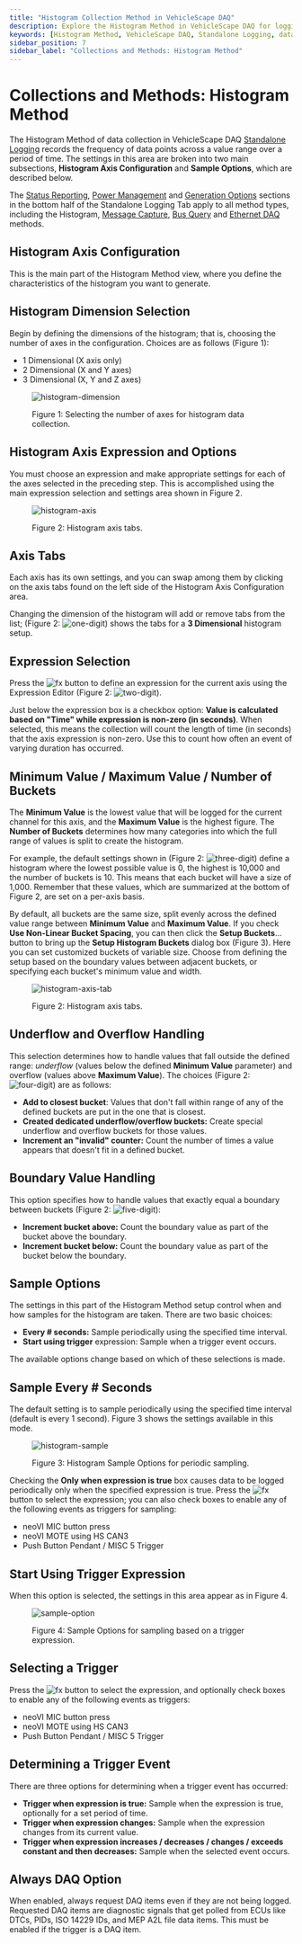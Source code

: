```yaml
---
title: "Histogram Collection Method in VehicleScape DAQ"
description: Explore the Histogram Method in VehicleScape DAQ for logging data frequency over value ranges. Configure 1D, 2D, or 3D histograms, set sample intervals, trigger expressions, and customize bucket spacing.
keywords: [Histogram Method, VehicleScape DAQ, Standalone Logging, data collection, frequency logging, value range, sample options, trigger expression, bucket spacing, ICS]
sidebar_position: 7
sidebar_label: "Collections and Methods: Histogram Method"
---
```


# Collections and Methods: Histogram Method

The Histogram Method of data collection in VehicleScape DAQ [Standalone Logging](./../../../vehiclescape-daq-standalone-logging-tab/) records the frequency of data points across a value range over a period of time. The settings in this area are broken into two main subsections, **Histogram Axis Configuration** and **Sample Options**, which are described below.

The [Status Reporting](./../../standalone-logging-status-reporting/), [Power Management](./../../standalone-logging-power-management/) and [Generation Options](./../../standalone-logging-generation-options/) sections in the bottom half of the Standalone Logging Tab apply to all method types, including the Histogram, [Message Capture](./../collections-and-methods-message-capture-method/), [Bus Query](./../collections-and-methods-bus-query-method/) and [Ethernet DAQ](./../collections-and-methods-ethernet-daq-method/) methods.

## Histogram Axis Configuration 

This is the main part of the Histogram Method view, where you define the characteristics of the histogram you want to generate.

## Histogram Dimension Selection

Begin by defining the dimensions of the histogram; that is, choosing the number of axes in the configuration. Choices are as follows (Figure 1):

* 1 Dimensional (X axis only)
* 2 Dimensional (X and Y axes)
* 3 Dimensional (X, Y and Z axes)

<div class="text--center">

<figure>

![histogram-dimension](../../../assets/histogram-dimension.png "histogram-dimension")
<figcaption>Figure 1: Selecting the number of axes for histogram data collection.</figcaption>
</figure>
</div>

## Histogram Axis Expression and Options

You must choose an expression and make appropriate settings for each of the axes selected in the preceding step. This is accomplished using the main expression selection and settings area shown in Figure 2.

<div class="text--center">

<figure>

![histogram-axis](../../../assets/histogram-axis.png "histogram-axis")
<figcaption>Figure 2: Histogram axis tabs.</figcaption>
</figure>
</div>

## Axis Tabs

Each axis has its own settings, and you can swap among them by clicking on the axis tabs found on the left side of the Histogram Axis Configuration area.

Changing the dimension of the histogram will add or remove tabs from the list; (Figure 2: <img src="../../../../assets/images/one-digit.jpg" alt="one-digit" class="inline-image" />) shows the tabs for a **3 Dimensional** histogram setup.

## Expression Selection

Press the <img src="../../../../assets/images/fx.gif" alt="fx" class="inline-image" /> button to define an expression for the current axis using the Expression Editor (Figure 2: <img src="../../../../assets/images/two-digit.jpg" alt="two-digit" class="inline-image" />).

Just below the expression box is a checkbox option: **Value is calculated based on "Time" while expression is non-zero (in seconds)**. When selected, this means the collection will count the length of time (in seconds) that the axis expression is non-zero. Use this to count how often an event of varying duration has occurred.

## Minimum Value / Maximum Value / Number of Buckets

The **Minimum Value** is the lowest value that will be logged for the current channel for this axis, and the **Maximum Value** is the highest figure. The **Number of Buckets** determines how many categories into which the full range of values is split to create the histogram.

For example, the default settings shown in (Figure 2: <img src="../../../../assets/images/three-digit.jpg" alt="three-digit" class="inline-image" />) define a histogram where the lowest possible value is 0, the highest is 10,000 and the number of buckets is 10. This means that each bucket will have a size of 1,000. Remember that these values, which are summarized at the bottom of Figure 2, are set on a per-axis basis.

By default, all buckets are the same size, split evenly across the defined value range between **Minimum Value** and **Maximum Value**. If you check **Use Non-Linear Bucket Spacing**, you can then click the **Setup Buckets**... button to bring up the **Setup Histogram Buckets** dialog box (Figure 3). Here you can set customized buckets of variable size. Choose from defining the setup based on the boundary values between adjacent buckets, or specifying each bucket's minimum value and width.

<div class="text--center">

<figure>

![histogram-axis-tab](../../../assets/histogram-axis-tab.png "histogram-axis")
<figcaption>Figure 2: Histogram axis tabs.</figcaption>
</figure>
</div>

## Underflow and Overflow Handling

This selection determines how to handle values that fall outside the defined range: *underflow* (values below the defined **Minimum Value** parameter) and overflow (values above **Maximum Value**). The choices (Figure 2: <img src="../../../../assets/images/four-digit.jpg" alt="four-digit" class="inline-image" />) are as follows:

* **Add to closest bucket**: Values that don't fall within range of any of the defined buckets are put in the one that is closest.
* **Created dedicated underflow/overflow buckets:** Create special underflow and overflow buckets for those values.
* **Increment an "invalid" counter:** Count the number of times a value appears that doesn't fit in a defined bucket.

## Boundary Value Handling

This option specifies how to handle values that exactly equal a boundary between buckets (Figure 2: <img src="../../../../assets/images/five-digit.jpg" alt="five-digit" class="inline-image" />):

* **Increment bucket above:** Count the boundary value as part of the bucket above the boundary.
* **Increment bucket below:** Count the boundary value as part of the bucket below the boundary.

## Sample Options

The settings in this part of the Histogram Method setup control when and how samples for the histogram are taken. There are two basic choices:

* **Every # seconds:** Sample periodically using the specified time interval.
* **Start using trigger** expression: Sample when a trigger event occurs.

The available options change based on which of these selections is made.

## Sample Every # Seconds

The default setting is to sample periodically using the specified time interval (default is every 1 second). Figure 3 shows the settings available in this mode.

<div class="text--center">

<figure>

![histogram-sample](../../../assets/histogram-sample.png "histogram-sample")
<figcaption>Figure 3: Histogram Sample Options for periodic sampling.</figcaption>
</figure>
</div>

Checking the **Only when expression is true** box causes data to be logged periodically only when the specified expression is true. Press the <img src="../../../../assets/images/fx.gif" alt="fx" class="inline-image" /> button to select the expression; you can also check boxes to enable any of the following events as triggers for sampling:

* neoVI MIC button press
* neoVI MOTE using HS CAN3
* Push Button Pendant / MISC 5 Trigger

## Start Using Trigger Expression

When this option is selected, the settings in this area appear as in Figure 4.

<div class="text--center">

<figure>

![sample-option](../../../assets/sample-option.png "sample-option")
<figcaption>Figure 4: Sample Options for sampling based on a trigger expression.</figcaption>
</figure>
</div>

## Selecting a Trigger

Press the <img src="../../../../assets/images/fx.gif" alt="fx" class="inline-image" /> button to select the expression, and optionally check boxes to enable any of the following events as triggers:

* neoVI MIC button press
* neoVI MOTE using HS CAN3
* Push Button Pendant / MISC 5 Trigger

## Determining a Trigger Event

There are three options for determining when a trigger event has occurred:

* **Trigger when expression is true:** Sample when the expression is true, optionally for a set period of time.
* **Trigger when expression changes:** Sample when the expression changes from its current value.
* **Trigger when expression increases / decreases / changes / exceeds constant and then decreases:** Sample when the selected event occurs.

## Always DAQ Option

When enabled, always request DAQ items even if they are not being logged. Requested DAQ items are diagnostic signals that get polled from ECUs like DTCs, PIDs, ISO 14229 IDs, and MEP A2L file data items. This must be enabled if the trigger is a DAQ item.

